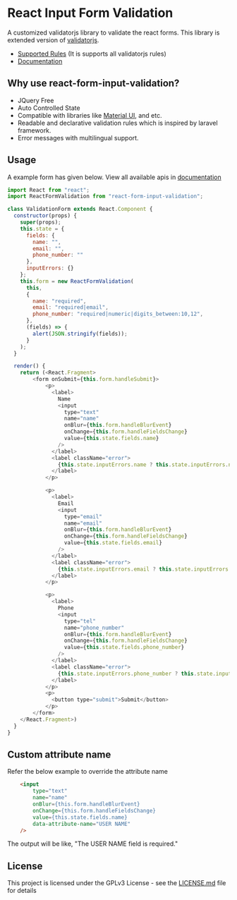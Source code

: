 # React Input Form Validation

A customized validatorjs library to validate the react forms. This library is extended version of [validatorjs](https://www.npmjs.com/package/validatorjs).

* [Supported Rules](https://www.npmjs.com/package/validatorjs#available-rules) (It is supports all validatorjs rules)
* [Documentation](https://gokulakannant.github.io/react-form-input-validation/index.html)

## Why use react-form-input-validation?

* JQuery Free
* Auto Controlled State
* Compatible with libraries like [Material UI](https://material-ui.com/), and etc.
* Readable and declarative validation rules which is inspired by laravel framework.
* Error messages with multilingual support.

## Usage

A example form has given below. View all available apis in [documentation](https://gokulakannant.github.io/react-form-input-validation/classes/reactformvalidator.html)

```js
import React from "react";
import ReactFormValidation from "react-form-input-validation";

class ValidationForm extends React.Component {
  constructor(props) {
    super(props);
    this.state = {
      fields: {
        name: "",
        email: "",
        phone_number: ""
      },
      inputErrors: {}
    };
    this.form = new ReactFormValidation(
      this,
      {
        name: "required",
        email: "required|email",
        phone_number: "required|numeric|digits_between:10,12",
      },
      (fields) => {
        alert(JSON.stringify(fields));
      }
    );
  }

  render() {
    return (<React.Fragment>
        <form onSubmit={this.form.handleSubmit}>
            <p>
              <label>
                Name
                <input
                  type="text"
                  name="name"
                  onBlur={this.form.handleBlurEvent}
                  onChange={this.form.handleFieldsChange}
                  value={this.state.fields.name}
                />
              </label>
              <label className="error">
                {this.state.inputErrors.name ? this.state.inputErrors.name.message : ""}
              </label>
            </p>

            <p>
              <label>
                Email
                <input
                  type="email"
                  name="email"
                  onBlur={this.form.handleBlurEvent}
                  onChange={this.form.handleFieldsChange}
                  value={this.state.fields.email}
                />
              </label>
              <label className="error">
                {this.state.inputErrors.email ? this.state.inputErrors.email.message : ""}
              </label>
            </p>

            <p>
              <label>
                Phone
                <input
                  type="tel"
                  name="phone_number"
                  onBlur={this.form.handleBlurEvent}
                  onChange={this.form.handleFieldsChange}
                  value={this.state.fields.phone_number}
                />
              </label>
              <label className="error">
                {this.state.inputErrors.phone_number ? this.state.inputErrors.phone_number.message : ""}
              </label>
            </p>
            <p>
              <button type="submit">Submit</button>
            </p>
        </form>
    </React.Fragment>)
  }
}
```

## Custom attribute name

Refer the below example to override the attribute name

```html
    <input
        type="text"
        name="name"
        onBlur={this.form.handleBlurEvent}
        onChange={this.form.handleFieldsChange}
        value={this.state.fields.name}
        data-attribute-name="USER NAME"
    />
```

The output will be like, "The USER NAME field is required."

## License

This project is licensed under the GPLv3 License - see the [LICENSE.md](LICENSE.md) file for details
